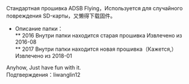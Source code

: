 Стандартная прошивка ADSB Flying，Используется для случайного повреждения SD-карты，又懒得下载固件。    
* Описание папки：    
** 2016 Внутри папки находится старая прошивка Извлечено из 2016-08    
** 2017 Внутри папки находится новая прошивка（Кажется,） Извлечено из 2018-01    

Anyhow, Just have fun with it.    
Подтверждения：liwanglin12
